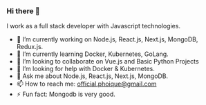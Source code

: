 ### Hi there 👋

I work as a full stack developer with Javascript technologies.

- 🔭 I’m currently working on Node.js, React.js, Next.js, MongoDB, Redux.js.
- 🌱 I’m currently learning Docker, Kubernetes, GoLang.
- 👯 I’m looking to collaborate on Vue.js and Basic Python Projects
- 🤔 I’m looking for help with Docker & Kubernetes.
- 💬 Ask me about Node.js, React.js, Next.js, MongoDB.
- 📫 How to reach me: official.phoique@gmail.com
- ⚡ Fun fact: Mongodb is very good.
